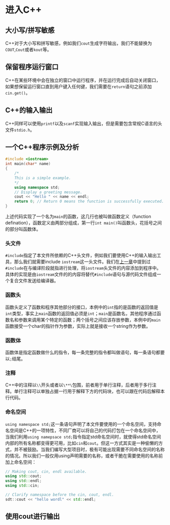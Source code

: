 # 进入C++
## 大小写/拼写敏感
C++对于大小写和拼写敏感，例如我们`cout`生成字符输出，我们不能替换为`COUT`,`Cout`或者`kout`等。
## 保留程序运行窗口
C++在某些环境中会在独立的窗口中运行程序，并在运行完成后自动关闭窗口，如果想保留运行窗口直到用户键入任何键，我们需要在`return`语句之前添加`cin.get()`。
## C++的输入输出
C++同样可以使用`printf`以及`scanf`实现输入输出，但是需要包含常规C语言的头文件`stdio.h`。
## 一个C++程序示例及分析
```CPP
#include <iostream>
int main(char* name)
{
    /*
    This is a simple example.
    */
	using namespace std;
    // Display a greeting message.
	cout << "Hello " << name << endl;
	return 0; // Return 0 means the function is successfully executed.
}
```
上述代码实现了一个名为`main`的函数，这几行也被叫做函数定义（function defination），函数定义由两部分组成，第一行`int main()`叫函数头，花括号之间的部分叫函数体。
### 头文件
`#include`指定了本文件所依赖的C++头文件，例如我们要使用C++的输入输出工具，那么我们就需要include `iostream`这一头文件。我们在[上一章](../Chapter_1/1-4程序创建和编译.md)中提到过`#include`在与编译阶段就指进行处理，将`iostream`头文件的内容添加到程序中。具体的实现是由`iostream`文件的的内容将替代`#include`语句与源代码文件组成一个复合文件发送给编译器。
### 函数头
函数头定义了函数和程序其他部分的接口，本例中的`int`指的是函数的返回值是`int`类型，事实上`main`函数的返回值必须是`int`；`main`是函数名，其他程序通过函数名和参数来调用某个特定的函数；两个括号之间应该存放参数，本例中的`main`函数接受一个char的指针作为参数，实际上就是接收一个string作为参数。
### 函数体
函数体是指定函数做什么的指令，每一条完整的指令都叫做语句，每一条语句都要以`;`结尾。
### 注释
C++中的注释以`\\`开头或者以`\**\`包围，前者用于单行注释，后者用于多行注释。单行注释可以单独占据一行用于解释下方的代码块，也可以跟在代码后解释本行代码。
### 命名空间
`using namespace std;`这一条语句声明了本文件要使用的一个命名空间，支持命名空间是C++的一项特性，不同厂商可以将自己的代码打包在一个命名空间中，当我们利用`using namepsace std;`指令指定std命名空间时，就使得std命名空间内部的所有名称都变得更可用，比如`cin`和`cout`。但这一方式其实是一种偷懒的方式，并不被鼓励。当我们编写大型项目时，极有可能出现需要不同命名空间的名称的情况。所以我们一般仅用using声明需要的名称，或者干脆在需要使用的名称前加上命名空间：
```CPP
// Making cout, cin, endl available.
using std::cout;
using std::endl;
using std::cin;

// Clarify namespace before the cin, cout, endl.
sdt::cout << "hello wordl" << std::endl;
```
## 使用cout进行输出

